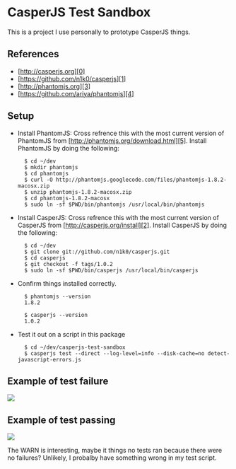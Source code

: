 # CasperJS Test Sandbox
This is a project I use personally to prototype CasperJS things.


## References
- [http://casperjs.org][0]
- [https://github.com/n1k0/casperjs][1]
- [http://phantomjs.org][3]
- [https://github.com/ariya/phantomjs][4]


## Setup
- Install PhantomJS: Cross refrence this with the most current version of
  PhantomJS from [http://phantomjs.org/download.html][5].  Install PhantomJS by
  doing the following:

        $ cd ~/dev
        $ mkdir phantomjs
        $ cd phantomjs
        $ curl -O http://phantomjs.googlecode.com/files/phantomjs-1.8.2-macosx.zip
        $ unzip phantomjs-1.8.2-macosx.zip
        $ cd phantomjs-1.8.2-macosx
        $ sudo ln -sf $PWD/bin/phantomjs /usr/local/bin/phantomjs


- Install CasperJS: Cross refrence this with the most current version of
  CasperJS from [http://casperjs.org/install][2].  Install CasperJS by doing
  the following:

        $ cd ~/dev
        $ git clone git://github.com/n1k0/casperjs.git
        $ cd casperjs
        $ git checkout -f tags/1.0.2
        $ sudo ln -sf $PWD/bin/casperjs /usr/local/bin/casperjs 


- Confirm things installed correctly.

        $ phantomjs --version
        1.8.2

        $ casperjs --version
        1.0.2


- Test it out on a script in this package

        $ cd ~/dev/casperjs-test-sandbox
        $ casperjs test --direct --log-level=info --disk-cache=no detect-javascript-errors.js


## Example of test failure
![](http://grab.by/kT16)


## Example of test passing
![](http://grab.by/kT1k)

The WARN is interesting, maybe it things no tests ran because there were no
failures?  Unlikely, I probalby have something wrong in my test script.




[0]: http://casperjs.org
[1]: https://github.com/n1k0/casperjs
[2]: http://casperjs.org/install
[3]: http://phantomjs.org
[4]: https://github.com/ariya/phantomjs
[5]: http://phantomjs.org/download.html
